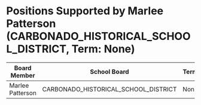 # Positions Supported by Marlee Patterson (CARBONADO_HISTORICAL_SCHOOL_DISTRICT, Term: None)

| Board Member | School Board | Term |
|--------------|--------------|------|
| Marlee Patterson | CARBONADO_HISTORICAL_SCHOOL_DISTRICT | None |

